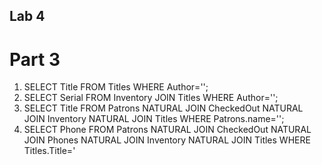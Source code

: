 ## Lab 4
# Part 3
1. SELECT Title FROM Titles WHERE Author='<Author>';    
2. SELECT Serial FROM Inventory JOIN Titles WHERE Author='<Author>';  
3. SELECT Title FROM Patrons NATURAL JOIN CheckedOut NATURAL JOIN Inventory NATURAL JOIN Titles WHERE Patrons.name='<name>';  
4. SELECT Phone FROM Patrons NATURAL JOIN CheckedOut NATURAL JOIN Phones NATURAL JOIN Inventory NATURAL JOIN Titles WHERE Titles.Title='<Title>';  

# Part 4
1. SELECT Title FROM Titles NATURAL JOIN Inventory ORDER BY Serial LIMIT<N>;  
2. SELECT Name FROM Patrons NATURAL JOIN CheckedOut WHERE Serial=(SELECT MAX(Serial) FROM Inventory); 
3. SELECT Patrons.Name FROM Patrons LEFT JOIN CheckedOut ON CheckedOut.CardNum = Patrons.CardNUm WHERE CheckedOut.CardNum IS NULL;  
4. SELECT Title, ISBN FROM Titles WHERE EXISTS (SELECT ISBN FROM Inventory WHERE Inventory.ISBN = Titles.ISBN);  

# Part 5  
1. SELECT Name FROM Players WHERE Elo > 2850;  
2. SELECT Name FROM Players WHERE pID = (SELECT WhitePlayer FROM Games);  
3. SELECT Name FROM Players WHERE pID = (SELECT WhitePlayer FROM Games WHERE Result = 'W');  
4. (SELECT Name FROM Players JOIN Games WHERE BlackPlayer = pID AND (eID = 2 or eID = 3)) AND (SELECT Name FROM Players JOIN Games WHERE WhitePlayer = pID AND (eID = 2 OR eID = 3));
5. SELECT Name FROM Events JOIN Players JOIN Games WHERE (WhitePlayer = 1 AND Result = 'B') OR (BlackPlayer = 1 AND Result = 'W');
6. SELECT Name FROM Players JOIN Games WHERE (WhitePlayer = 1 OR BlackPlayer = 1) AND Name != 'Carlsen, Magnus';